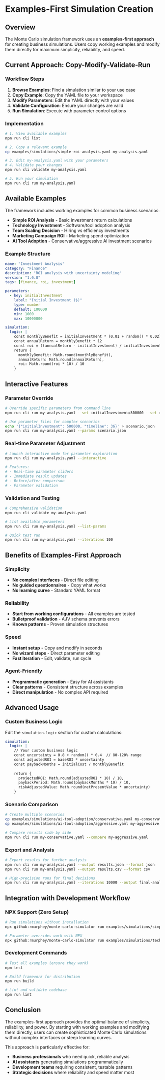 # Examples-First Simulation Creation

## Overview

The Monte Carlo simulation framework uses an **examples-first approach** for creating business simulations. Users copy working examples and modify them directly for maximum simplicity, reliability, and speed.

## Current Approach: Copy-Modify-Validate-Run

### Workflow Steps

1. **Browse Examples**: Find a simulation similar to your use case
2. **Copy Example**: Copy the YAML file to your workspace  
3. **Modify Parameters**: Edit the YAML directly with your values
4. **Validate Configuration**: Ensure your changes are valid
5. **Run Simulation**: Execute with parameter control options

### Implementation

```bash
# 1. View available examples
npm run cli list

# 2. Copy a relevant example
cp examples/simulations/simple-roi-analysis.yaml my-analysis.yaml

# 3. Edit my-analysis.yaml with your parameters
# 4. Validate your changes
npm run cli validate my-analysis.yaml

# 5. Run your simulation
npm run cli run my-analysis.yaml
```

## Available Examples

The framework includes working examples for common business scenarios:

- **Simple ROI Analysis** - Basic investment return calculations
- **Technology Investment** - Software/tool adoption analysis
- **Team Scaling Decision** - Hiring vs efficiency investments
- **Marketing Campaign ROI** - Marketing spend optimization
- **AI Tool Adoption** - Conservative/aggressive AI investment scenarios

### Example Structure

```yaml
name: "Investment Analysis"
category: "Finance" 
description: "ROI analysis with uncertainty modeling"
version: "1.0.0"
tags: [finance, roi, investment]

parameters:
  - key: initialInvestment
    label: "Initial Investment ($)"
    type: number
    default: 100000
    min: 1000
    max: 10000000

simulation:
  logic: |
    const monthlyBenefit = initialInvestment * (0.01 + random() * 0.02)
    const annualReturn = monthlyBenefit * 12
    const roi = ((annualReturn - initialInvestment) / initialInvestment) * 100
    return { 
      monthlyBenefit: Math.round(monthlyBenefit),
      annualReturn: Math.round(annualReturn), 
      roi: Math.round(roi * 10) / 10 
    }
```

## Interactive Features

### Parameter Override

```bash
# Override specific parameters from command line
npm run cli run my-analysis.yaml --set initialInvestment=300000 --set riskFactor=0.15

# Use parameter files for complex scenarios
echo '{"initialInvestment": 500000, "timeline": 36}' > scenario.json
npm run cli run my-analysis.yaml --params scenario.json
```

### Real-time Parameter Adjustment

```bash
# Launch interactive mode for parameter exploration
npm run cli run my-analysis.yaml --interactive

# Features:
# - Real-time parameter sliders
# - Immediate result updates  
# - Before/after comparison
# - Parameter validation
```

### Validation and Testing

```bash
# Comprehensive validation
npm run cli validate my-analysis.yaml

# List available parameters
npm run cli run my-analysis.yaml --list-params

# Quick test run
npm run cli run my-analysis.yaml --iterations 100
```

## Benefits of Examples-First Approach

### **Simplicity**
- **No complex interfaces** - Direct file editing
- **No guided questionnaires** - Copy what works
- **No learning curve** - Standard YAML format

### **Reliability** 
- **Start from working configurations** - All examples are tested
- **Bulletproof validation** - AJV schema prevents errors
- **Known patterns** - Proven simulation structures

### **Speed**
- **Instant setup** - Copy and modify in seconds
- **No wizard steps** - Direct parameter editing
- **Fast iteration** - Edit, validate, run cycle

### **Agent-Friendly**
- **Programmatic generation** - Easy for AI assistants
- **Clear patterns** - Consistent structure across examples
- **Direct manipulation** - No complex API required

## Advanced Usage

### Custom Business Logic

Edit the `simulation.logic` section for custom calculations:

```yaml
simulation:
  logic: |
    // Your custom business logic
    const uncertainty = 0.8 + random() * 0.4  // 80-120% range
    const adjustedROI = baseROI * uncertainty
    const paybackMonths = initialCost / monthlyBenefit
    
    return {
      projectedROI: Math.round(adjustedROI * 10) / 10,
      paybackPeriod: Math.round(paybackMonths * 10) / 10,
      riskAdjustedValue: Math.round(netPresentValue * uncertainty)
    }
```

### Scenario Comparison

```bash
# Create multiple scenarios
cp examples/simulations/ai-tool-adoption/conservative.yaml my-conservative.yaml
cp examples/simulations/ai-tool-adoption/aggressive.yaml my-aggressive.yaml

# Compare results side by side
npm run cli run my-conservative.yaml --compare my-aggressive.yaml
```

### Export and Analysis

```bash
# Export results for further analysis
npm run cli run my-analysis.yaml --output results.json --format json
npm run cli run my-analysis.yaml --output results.csv --format csv

# High-precision runs for final decisions
npm run cli run my-analysis.yaml --iterations 10000 --output final-analysis.json
```

## Integration with Development Workflow

### NPX Support (Zero Setup)

```bash
# Run simulations without installation
npx github:rmurphey/monte-carlo-simulator run examples/simulations/simple-roi-analysis.yaml

# Parameter overrides work with NPX
npx github:rmurphey/monte-carlo-simulator run examples/simulations/technology-investment.yaml --set investment=200000
```

### Development Commands

```bash
# Test all examples (ensure they work)
npm test

# Build framework for distribution  
npm run build

# Lint and validate codebase
npm run lint
```

## Conclusion

The examples-first approach provides the optimal balance of simplicity, reliability, and power. By starting with working examples and modifying them directly, users can create sophisticated Monte Carlo simulations without complex interfaces or steep learning curves.

This approach is particularly effective for:
- **Business professionals** who need quick, reliable analysis
- **AI assistants** generating simulations programmatically  
- **Development teams** requiring consistent, testable patterns
- **Strategic decisions** where reliability and speed matter most